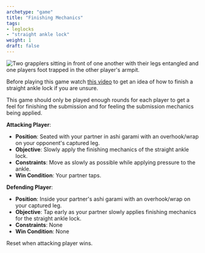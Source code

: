 ```yaml
---
archetype: "game"
title: "Finishing Mechanics"
tags: 
- leglocks
- "straight ankle lock"
weight: 1
draft: false
---
```

![Two grapplers sitting in front of one another with their legs entangled and one players foot trapped in the other player's armpit.](/images/ashi_garami.png?lightbox=True)

Before playing this game watch [this video](content/games/submissions/straight_ankle_lock/maintain_control.md) to get an idea of how to finish a straight ankle lock if you are unsure.

This game should only be played enough rounds for each player to get a feel for finishing the submission and for feeling the submission mechanics being applied.

**Attacking Player**:
  * **Position**: Seated with your partner in ashi garami with an overhook/wrap on your opponent's captured leg.
  * **Objective**: Slowly apply the finishing mechanics of the straight ankle lock.
  * **Constraints**: Move as slowly as possible while applying pressure to the ankle.
  * **Win Condition**: Your partner taps.

**Defending Player**:
  * **Position**: Inside your partner's ashi garami with an overhook/wrap on your captured leg.
  * **Objective**: Tap early as your partner slowly applies finishing mechanics for the straight ankle lock.
  * **Constraints**: None
  * **Win Condition**: None

  Reset when attacking player wins.
